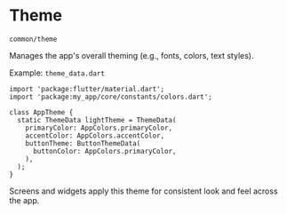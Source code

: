 # Theme

`common/theme`

Manages the app's overall theming (e.g., fonts, colors, text styles).

Example: `theme_data.dart`

```
import 'package:flutter/material.dart';
import 'package:my_app/core/constants/colors.dart';

class AppTheme {
  static ThemeData lightTheme = ThemeData(
    primaryColor: AppColors.primaryColor,
    accentColor: AppColors.accentColor,
    buttonTheme: ButtonThemeData(
      buttonColor: AppColors.primaryColor,
    ),
  );
}
```

Screens and widgets apply this theme for consistent look and feel across the app.
